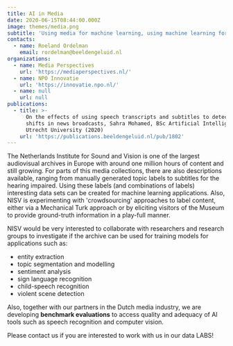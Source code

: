 ```yaml
---
title: AI in Media
date: 2020-06-15T08:44:00.000Z
image: themes/media.png
subtitle: 'Using media for machine learning, using machine learning for media'
contacts:
  - name: Roeland Ordelman
    email: rordelman@beeldengeluid.nl
organizations:
  - name: Media Perspectives
    url: 'https://mediaperspectives.nl/'
  - name: NPO Innovatie
    url: 'https://innovatie.npo.nl/'
  - name: null
    url: null
publications:
  - title: >-
      On the effects of using speech transcripts and subtitles to detect topic
      shifts in news broadcasts, Sahra Mohamed, BSc Artificial Intelligence at
      Utrecht University (2020)
    url: 'https://publications.beeldengeluid.nl/pub/1802'
---
```


The Netherlands Institute for Sound and Vision is one of the largest audiovisual archives in Europe with around one million hours of content and still growing. For parts of this media collections, there are also descriptions available, ranging from manually generated topic labels to subtitles for the hearing impaired. Using these labels (and combinations of labels) interesting data sets can be created for machine learning applications. Also, NISV is experimenting with 'crowdsourcing' approaches to label content, either via a Mechanical Turk approach or by eliciting visitors of the Museum to provide ground-truth information in a play-full manner. 

NISV would be very interested to collaborate with researchers and research groups to investigate if the archive can be used for training models for applications such as:
* entity extraction
* topic segmentation and modelling
* sentiment analysis
* sign language recognition
* child-speech recognition
* violent scene detection

Also, together with our partners in the Dutch media industry, we are developing **benchmark evaluations** to access quality and adequacy of AI tools such as speech recognition and computer vision.

Please contact us if you are interested to work with us in our data LABS!
